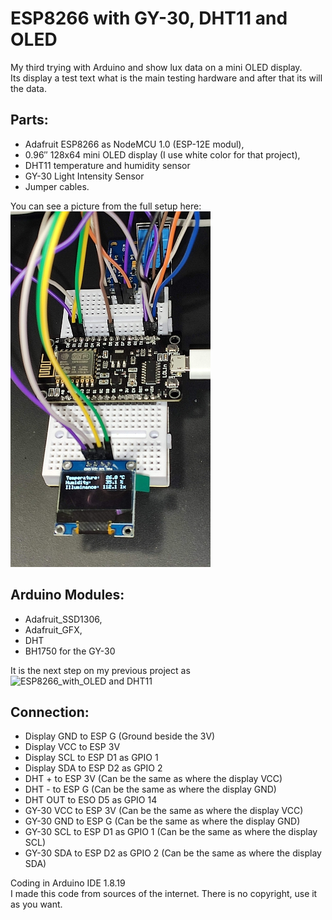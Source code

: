 # ESP8266 with GY-30, DHT11 and OLED
My third trying with Arduino and show lux data on a mini OLED display.<br>
Its display a test text what is the main testing hardware and after that its will the data.

## Parts: 
- Adafruit ESP8266 as NodeMCU 1.0 (ESP-12E modul),
- 0.96″ 128x64 mini OLED display (I use white color for that project),
- DHT11 temperature and humidity sensor
- GY-30 Light Intensity Sensor
- Jumper cables.


You can see a picture from the full setup here:<br>
![Picture from the setup](/ESP8266-OLED-DHT11-GY30.jpg)

## Arduino Modules:
- Adafruit_SSD1306,
- Adafruit_GFX,
- DHT
- BH1750 for the GY-30

It is the next step on my previous project as ![ESP8266_with_OLED and DHT11](https://github.com/Mategm/ESP8266-OLED-DHT11)

## Connection:
- Display GND to ESP G (Ground beside the 3V)
- Display VCC to ESP 3V
- Display SCL to ESP D1 as GPIO 1
- Display SDA to ESP D2 as GPIO 2
- DHT + to ESP 3V (Can be the same as where the display VCC)
- DHT - to ESP G (Can be the same as where the display GND)
- DHT OUT to ESO D5 as GPIO 14
- GY-30 VCC to ESP 3V (Can be the same as where the display VCC)
- GY-30 GND to ESP G (Can be the same as where the display GND)
- GY-30 SCL to ESP D1 as GPIO 1 (Can be the same as where the display SCL)
- GY-30 SDA to ESP D2 as GPIO 2 (Can be the same as where the display SDA)

Coding in Arduino IDE 1.8.19<br>
I made this code from sources of the internet. There is no copyright, use it as you want.
